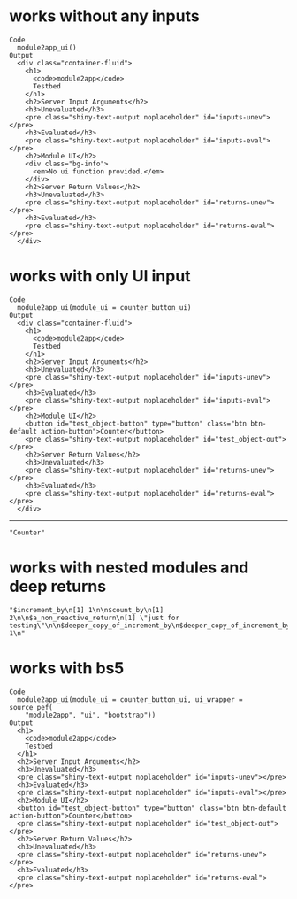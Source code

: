 # works without any inputs

    Code
      module2app_ui()
    Output
      <div class="container-fluid">
        <h1>
          <code>module2app</code>
          Testbed
        </h1>
        <h2>Server Input Arguments</h2>
        <h3>Unevaluated</h3>
        <pre class="shiny-text-output noplaceholder" id="inputs-unev"></pre>
        <h3>Evaluated</h3>
        <pre class="shiny-text-output noplaceholder" id="inputs-eval"></pre>
        <h2>Module UI</h2>
        <div class="bg-info">
          <em>No ui function provided.</em>
        </div>
        <h2>Server Return Values</h2>
        <h3>Unevaluated</h3>
        <pre class="shiny-text-output noplaceholder" id="returns-unev"></pre>
        <h3>Evaluated</h3>
        <pre class="shiny-text-output noplaceholder" id="returns-eval"></pre>
      </div>

# works with only UI input

    Code
      module2app_ui(module_ui = counter_button_ui)
    Output
      <div class="container-fluid">
        <h1>
          <code>module2app</code>
          Testbed
        </h1>
        <h2>Server Input Arguments</h2>
        <h3>Unevaluated</h3>
        <pre class="shiny-text-output noplaceholder" id="inputs-unev"></pre>
        <h3>Evaluated</h3>
        <pre class="shiny-text-output noplaceholder" id="inputs-eval"></pre>
        <h2>Module UI</h2>
        <button id="test_object-button" type="button" class="btn btn-default action-button">Counter</button>
        <pre class="shiny-text-output noplaceholder" id="test_object-out"></pre>
        <h2>Server Return Values</h2>
        <h3>Unevaluated</h3>
        <pre class="shiny-text-output noplaceholder" id="returns-unev"></pre>
        <h3>Evaluated</h3>
        <pre class="shiny-text-output noplaceholder" id="returns-eval"></pre>
      </div>

---

    "Counter"

# works with nested modules and deep returns

    "$increment_by\n[1] 1\n\n$count_by\n[1] 2\n\n$a_non_reactive_return\n[1] \"just for testing\"\n\n$deeper_copy_of_increment_by\n$deeper_copy_of_increment_by$increment_by\n[1] 1\n"

# works with bs5

    Code
      module2app_ui(module_ui = counter_button_ui, ui_wrapper = source_pef(
        "module2app", "ui", "bootstrap"))
    Output
      <h1>
        <code>module2app</code>
        Testbed
      </h1>
      <h2>Server Input Arguments</h2>
      <h3>Unevaluated</h3>
      <pre class="shiny-text-output noplaceholder" id="inputs-unev"></pre>
      <h3>Evaluated</h3>
      <pre class="shiny-text-output noplaceholder" id="inputs-eval"></pre>
      <h2>Module UI</h2>
      <button id="test_object-button" type="button" class="btn btn-default action-button">Counter</button>
      <pre class="shiny-text-output noplaceholder" id="test_object-out"></pre>
      <h2>Server Return Values</h2>
      <h3>Unevaluated</h3>
      <pre class="shiny-text-output noplaceholder" id="returns-unev"></pre>
      <h3>Evaluated</h3>
      <pre class="shiny-text-output noplaceholder" id="returns-eval"></pre>


